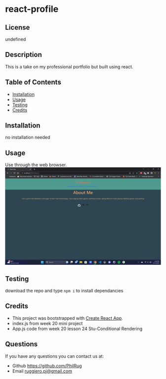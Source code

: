 # react-profile

## License

undefined
## Description
This is a take on my professional portfolio but built using react.

## Table of Contents
    
- [Installation](#installation)
- [Usage](#usage)
- [Testing](#test)
- [Credits](#credits)
    
## Installation
no installation needed

## Usage
Use through the web browser.
![front page](src/Images/front-page.png)

## Testing
download the repo and type
`npm i` to install dependancies

## Credits
- This project was bootstrapped with [Create React App](https://github.com/facebook/create-react-app).
- index.js from week 20 mini project
- App.js code from week 20 lesson 24 Stu-Conditional Rendering
    
## Questions
If you have any questions you can contact us at:
- Github https://github.com/PhilRug
- Email ruggiero.pj@gmail.com